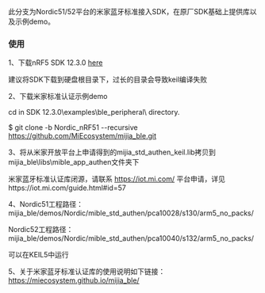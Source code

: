此分支为Nordic51/52平台的米家蓝牙标准接入SDK，在原厂SDK基础上提供库以及示例demo。

### 使用
1、下载nRF5 SDK 12.3.0 [here](http://www.nordicsemi.com/eng/nordic/Products/nRF52832/nRF5-SDK-v12-zip/54281)

建议将SDK下载到硬盘根目录下，过长的目录会导致keil编译失败

2、下载米家标准认证示例demo

cd in SDK 12.3.0\examples\ble_peripheral\ directory.

 $ git clone -b Nordic_nRF51 --recursive https://github.com/MiEcosystem/mijia_ble.git

3、将从米家开放平台上申请得到的mijia_std_authen_keil.lib拷贝到mijia_ble\libs\mible_app_authen文件夹下

米家蓝牙标准认证库闭源，请联系 https://iot.mi.com/ 平台申请，详见https://iot.mi.com/guide.html#id=57

4、Nordic51工程路径：mijia_ble/demos/Nordic/mible_std_authen/pca10028/s130/arm5_no_packs/

Nordic52工程路径：mijia_ble/demos/Nordic/mible_std_authen/pca10040/s132/arm5_no_packs/

可以在KEIL5中运行

5、关于米家蓝牙标准认证库的使用说明如下链接：https://miecosystem.github.io/mijia_ble/ 
